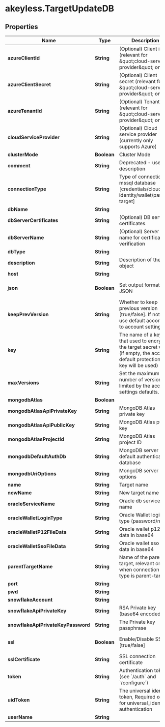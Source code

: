# akeyless.TargetUpdateDB

## Properties

Name | Type | Description | Notes
------------ | ------------- | ------------- | -------------
**azureClientId** | **String** | (Optional) Client id (relevant for \&quot;cloud-service-provider\&quot; only) | [optional] 
**azureClientSecret** | **String** | (Optional) Client secret (relevant for \&quot;cloud-service-provider\&quot; only) | [optional] 
**azureTenantId** | **String** | (Optional) Tenant id (relevant for \&quot;cloud-service-provider\&quot; only) | [optional] 
**cloudServiceProvider** | **String** | (Optional) Cloud service provider (currently only supports Azure) | [optional] 
**clusterMode** | **Boolean** | Cluster Mode | [optional] 
**comment** | **String** | Deprecated - use description | [optional] 
**connectionType** | **String** | Type of connection to mssql database [credentials/cloud-identity/wallet/parent-target] | [default to &#39;credentials&#39;]
**dbName** | **String** |  | [optional] 
**dbServerCertificates** | **String** | (Optional) DB server certificates | [optional] 
**dbServerName** | **String** | (Optional) Server name for certificate verification | [optional] 
**dbType** | **String** |  | 
**description** | **String** | Description of the object | [optional] 
**host** | **String** |  | [optional] 
**json** | **Boolean** | Set output format to JSON | [optional] [default to false]
**keepPrevVersion** | **String** | Whether to keep previous version [true/false]. If not set, use default according to account settings | [optional] 
**key** | **String** | The name of a key that used to encrypt the target secret value (if empty, the account default protectionKey key will be used) | [optional] 
**maxVersions** | **String** | Set the maximum number of versions, limited by the account settings defaults. | [optional] 
**mongodbAtlas** | **Boolean** |  | [optional] 
**mongodbAtlasApiPrivateKey** | **String** | MongoDB Atlas private key | [optional] 
**mongodbAtlasApiPublicKey** | **String** | MongoDB Atlas public key | [optional] 
**mongodbAtlasProjectId** | **String** | MongoDB Atlas project ID | [optional] 
**mongodbDefaultAuthDb** | **String** | MongoDB server default authentication database | [optional] 
**mongodbUriOptions** | **String** | MongoDB server URI options | [optional] 
**name** | **String** | Target name | 
**newName** | **String** | New target name | [optional] 
**oracleServiceName** | **String** | Oracle db service name | [optional] 
**oracleWalletLoginType** | **String** | Oracle Wallet login type (password/mtls) | [optional] 
**oracleWalletP12FileData** | **String** | Oracle wallet p12 file data in base64 | [optional] 
**oracleWalletSsoFileData** | **String** | Oracle wallet sso file data in base64 | [optional] 
**parentTargetName** | **String** | Name of the parent target, relevant only when connection-type is parent-target | [optional] 
**port** | **String** |  | [optional] 
**pwd** | **String** |  | [optional] 
**snowflakeAccount** | **String** |  | [optional] 
**snowflakeApiPrivateKey** | **String** | RSA Private key (base64 encoded) | [optional] 
**snowflakeApiPrivateKeyPassword** | **String** | The Private key passphrase | [optional] 
**ssl** | **Boolean** | Enable/Disable SSL [true/false] | [optional] [default to false]
**sslCertificate** | **String** | SSL connection certificate | [optional] 
**token** | **String** | Authentication token (see &#x60;/auth&#x60; and &#x60;/configure&#x60;) | [optional] 
**uidToken** | **String** | The universal identity token, Required only for universal_identity authentication | [optional] 
**userName** | **String** |  | [optional] 



